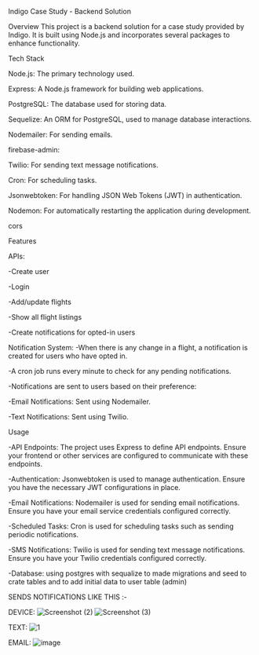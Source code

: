 Indigo Case Study - Backend Solution

Overview
This project is a backend solution for a case study provided by Indigo. It is built using Node.js and incorporates several packages to enhance functionality.

Tech Stack

Node.js: The primary technology used.

Express: A Node.js framework for building web applications.

PostgreSQL: The database used for storing data.

Sequelize: An ORM for PostgreSQL, used to manage database interactions.

Nodemailer: For sending emails.

firebase-admin: 

Twilio: For sending text message notifications.

Cron: For scheduling tasks.

Jsonwebtoken: For handling JSON Web Tokens (JWT) in authentication.

Nodemon: For automatically restarting the application during development.

cors





Features

APIs:

-Create user

-Login

-Add/update flights

-Show all flight listings

-Create notifications for opted-in users



Notification System:
-When there is any change in a flight, a notification is created for users who have opted in.

-A cron job runs every minute to check for any pending notifications.

-Notifications are sent to users based on their preference:

-Email Notifications: Sent using Nodemailer.

-Text Notifications: Sent using Twilio.


Usage

-API Endpoints: The project uses Express to define API endpoints. Ensure your frontend or other services are configured to communicate with these endpoints.

-Authentication: Jsonwebtoken is used to manage authentication. Ensure you have the necessary JWT configurations in place.

-Email Notifications: Nodemailer is used for sending email notifications. Ensure you have your email service credentials configured correctly.

-Scheduled Tasks: Cron is used for scheduling tasks such as sending periodic notifications.

-SMS Notifications: Twilio is used for sending text message notifications. Ensure you have your Twilio credentials configured correctly.

-Database: using postgres with sequalize to made migrations and seed to crate tables and to add initial data to user table (admin)


SENDS NOTIFICATIONS LIKE THIS :-

DEVICE: 
![Screenshot (2)](https://github.com/user-attachments/assets/a46389cd-5715-4def-88c8-1dc016f0f784)
![Screenshot (3)](https://github.com/user-attachments/assets/0a4cf089-9a45-49c0-bdef-ba5158246af8)

TEXT:
![1](https://github.com/user-attachments/assets/ed8a0c3e-8b82-41b7-a158-7e12082b58ad)

EMAIL: 
![image](https://github.com/user-attachments/assets/e1fb832c-8fda-4460-a5bd-4f388db7f5fa)


